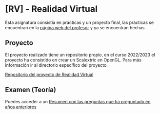 # [RV] - Realidad Virtual

Esta asignatura consistía en prácticas y un proyecto final, las prácticas se encuentran en la [página web del profesor](http://www.uhu.es/francisco.moreno/gii_rv/) y ya se encuentran hechas.

## Proyecto

El proyecto realizado tiene un repositorio propio, en el curso 2022/2023 el proyecto ha consistido en crear un Scalextric en OpenGL. Para más información ir al directorio específico del proyecto.

[Repositorio del proyecto de Realidad Virtual](https://github.com/GrunCrow/Scalextric_OpenGL)

## Examen (Teoría)

Puedes acceder a un [Resumen con las preguntas que ha preguntado en años anteriores](https://www.wuolah.com/etsi-gii-10564/realidad-virtual/8169211?utm_source=wuolah&utm_medium=referral&utm_campaign=test&utm_content=compartir&utm_term=wuolah-referral-test-compartir&referral=GenWo0)

